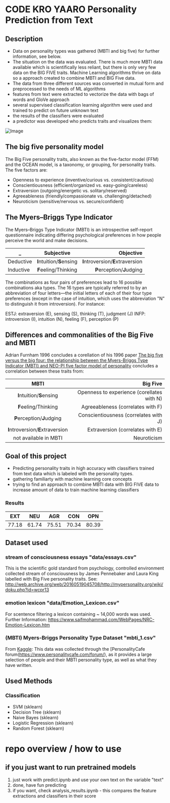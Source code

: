 
# CODE KRO YAARO Personality Prediction from Text
## Description
- Data on personality types was gathered (MBTI and big five) for further information, see below.
- The situation on the data was evaluated. There is much more MBTI data available which is scientifically less reliant, but there is only very few data on the BIG FIVE traits. Machine Learning algorithms thrive on data so a approach created to combine MBTI and BIG Five data. 
- The data from three different sources was converted in mutual form and preprocessed to the needs of ML algorithms
- features from text were extracted to vectorize the data with bags of words and GloVe approach
- several supervised classification learning algorithm were used and trained to predict on future unknown text
- the results of the classifiers were evaluated
- a predictor was developed who predicts traits and visualizes them:

![Image](https://github.com/joegog/personality-detection-text/blob/master/docu/predict.PNG?raw=true)
## The big five personality model
The Big Five personality traits, also known as the five-factor model (FFM) and the OCEAN model, is a taxonomy, or grouping, for personality traits.
The five factors are:
- Openness to experience (inventive/curious vs. consistent/cautious)
- Conscientiousness (efficient/organized vs. easy-going/careless)
- Extraversion (outgoing/energetic vs. solitary/reserved)
- Agreeableness (friendly/compassionate vs. challenging/detached)
- Neuroticism (sensitive/nervous vs. secure/confident)

## The Myers–Briggs Type Indicator 
The Myers–Briggs Type Indicator (MBTI) is an introspective self-report questionnaire indicating differing psychological preferences in how people perceive the world and make decisions. 

| _             | Subjective                | Objective                           |
| ------------- |:-------------:            | --------------------------------:   |
| Deductive     | **I**ntuition/**S**ensing |  **I**ntroversion/**E**xtraversion	|
| Inductive     | **F**eeling/Thinking      |   **P**erception/**J**udging        |

The combinations as four pairs of preferences lead to 16 possible combinations aka types. The 16 types are typically referred to by an abbreviation of four letters—the initial letters of each of their four type preferences (except in the case of intuition, which uses the abbreviation "N" to distinguish it from introversion). For instance:

ESTJ: extraversion (E), sensing (S), thinking (T), judgment (J)
INFP: introversion (I), intuition (N), feeling (F), perception (P)	              	

## Differences and commonalities of the Big Five and MBTI

Adrian Furnham 1996 concludes a corellation of his 1996 paper [The big five versus the big four: the relationship between the Myers-Briggs Type Indicator (MBTI) and NEO-PI five factor model of personality](https://www.sciencedirect.com/science/article/abs/pii/0191886996000335) concludes a correlation between these traits from:

|  MBTI            |  Big Five                           |
| :-------------:            | --------------------------------:   |
| **I**ntuition/**S**ensing |  Openness to experience (corellates with N)   |
|  **F**eeling/Thinking      |   Agreeableness (correlates with F)       |
|  **P**erception/**J**udging      |   Conscientiousness (correlates with J)        |
|  **I**ntroversion/**E**xtraversion      |   Extraversion (correlates with E)       |
|  not available in MBTI              |   Neuroticism       |

## Goal of this project
- Predicting personality traits in high accuracy with classifiers trained from text data which is labeled with the personality types.
- gathering familiarty with machine learning core concepts
- trying to find an approach to combine MBTI data with BIG FIVE data to increase amount of data to train machine learning classifiers

### Results

| EXT | NEU| AGR | CON | OPN|
| :-------------:| :--------:   |  :--------:   |  :--------:   | :--------:   |
|   77.18    | 61.74|  75.51  | 70.34 | 80.39 |

## Dataset used
### stream of consciousness essays "data/essays.csv"
This is the scientific gold standard from psychology, controlled environment collected stream of consciousness by James Pennebaker and Laura King labelled with Big Five personality traits. See: http://web.archive.org/web/20160519045708/http://mypersonality.org/wiki/doku.php?id=wcpr13

### emotion lexicon "data/Emotion_Lexicon.csv"
For scentence filtering a lexicon containing ~ 14,000 words was used. Further Information:
https://www.saifmohammad.com/WebPages/NRC-Emotion-Lexicon.htm

### (MBTI) Myers-Briggs Personality Type Dataset "mbti_1.csv"
From [Kaggle](https://www.kaggle.com/datasnaek/mbti-type): This data was collected through the [PersonalityCafe forum(https://www.personalitycafe.com/forum/), as it provides a large selection of people and their MBTI personality type, as well as what they have written.

## Used Methods
### Classification
- SVM (sklearn)
- Decision Tree (sklearn)
- Naive Bayes (sklearn)
- Logistic Regression (sklearn)
- Random Forest (sklearn)

# repo overview / how to use

## if you just want to run pretrained models
1) just work with predict.ipynb and use your own text on the variable "text"
2) done, have fun predicting
3) if you want, check analysis_results.ipynb - this compares the feature extractions and classifiers in their score

